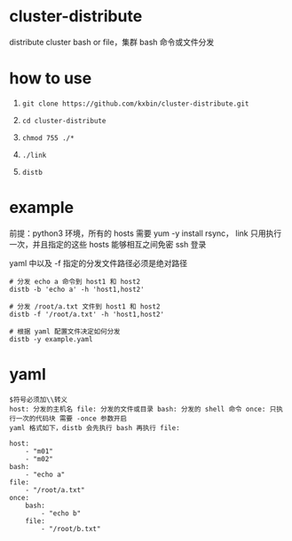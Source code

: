 # cluster-distribute
distribute cluster bash or file，集群 bash 命令或文件分发

# how to use
1. ``git clone https://github.com/kxbin/cluster-distribute.git``


2. ``cd cluster-distribute``


3. ``chmod 755 ./*``


4. ``./link``


5. ``distb``


# example
前提：python3 环境，所有的 hosts 需要 yum -y install rsync， link 只用执行一次，并且指定的这些 hosts 能够相互之间免密 ssh 登录

yaml 中以及 -f 指定的分发文件路径必须是绝对路径


```
# 分发 echo a 命令到 host1 和 host2 
distb -b 'echo a' -h 'host1,host2'
```


```
# 分发 /root/a.txt 文件到 host1 和 host2 
distb -f '/root/a.txt' -h 'host1,host2'
```


```
# 根据 yaml 配置文件决定如何分发
distb -y example.yaml
```

# yaml
```
$符号必须加\\转义 
host: 分发的主机名 file: 分发的文件或目录 bash: 分发的 shell 命令 once: 只执行一次的代码块 需要 -once 参数开启
yaml 格式如下，distb 会先执行 bash 再执行 file:

host:
    - "m01"
    - "m02"
bash:
    - "echo a"
file:
    - "/root/a.txt"
once:
    bash:
        - "echo b"
    file:
        - "/root/b.txt"
```
